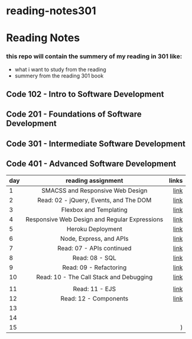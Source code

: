 # reading-notes301
# Reading Notes
### this repo will contain the summery of my reading in 301 like:
- what i want to study from the reading 
- summery from  the reading 301 book
## Code 102 - Intro to Software Development
## Code 201 - Foundations of Software Development
## Code 301 - Intermediate Software Development
## Code 401 - Advanced Software Development

| day    |      reading assignment     |  links  |
|----------|:-------------:| ------------:|
|  1 |   SMACSS and Responsive Web Design | [link](https://joudi12.github.io/reading-notes301/read-01) |
| 2  |  Read: 02 - jQuery, Events, and The DOM |   [link](https://joudi12.github.io/reading-notes301/read-02) |
| 3  |  Flexbox and Templating  |    [link](https://joudi12.github.io/reading-notes301/read-03)    |
| 4  |   Responsive Web Design and Regular Expressions     |  [link](https://joudi12.github.io/reading-notes301/read-04) |
|5   | Heroku Deployment|   [link](https://joudi12.github.io/reading-notes301/read-05)  |
| 6  |  Node, Express, and APIs | [link](https://joudi12.github.io/reading-notes301/read-06) |
| 7  |  Read: 07 - APIs continued |      [link](https://joudi12.github.io/reading-notes301/read-07)  |
| 8  | Read: 08 - SQL |    [link](https://joudi12.github.io/reading-notes301/read-08)    |
| 9  |  Read: 09 - Refactoring   |       [link](https://joudi12.github.io/reading-notes301/read-09)      |
|10  | Read: 10 - The Call Stack and Debugging |  [link](https://joudi12.github.io/reading-notes301/read-010) |
 |    |
| 11 |   Read: 11 - EJS |  [link](https://joudi12.github.io/reading-notes301/read-11)  |
| 12 |   Read: 12 - Components |   [link](https://joudi12.github.io/reading-notes301/read-12) |
| 13 |  |   |
| 14 |          |  |
|15  |  | ) | 
